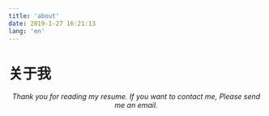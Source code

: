 ```yaml
---
title: 'about'
date: 2019-1-27 16:21:13
lang: 'en'
---
```


# 关于我

<div align="center">

_Thank you for reading my resume. If you want to contact me, Please send me an email._

</div>
